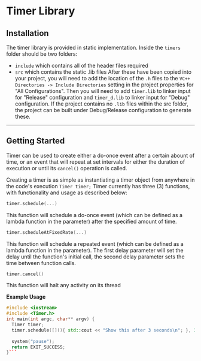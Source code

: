 # Timer Library

## Installation
The timer library is provided in static implementation. Inside the `timers` folder should be two folders:
  - `include` which contains all of the header files required
  - `src` which contains the static .lib files
After these have been copied into your project, you will need to add the location of the `.h` files to the `VC++ Directories -> Include Directories` setting in the project properties for "All Configurations".
Then you will need to add `timer.lib` to linker input for "Release" configuration and `timer_d.lib` to linker input for "Debug" configuration.
If the project contains no `.lib` files within the src folder, the project can be built under Debug/Release configuration to generate these.
***

## Getting Started
Timer can be used to create either a do-once event after a certain abount of time, or an event that will repeat at set intervals for either the duration of execution or until its `cancel()` operation is called.

Creating a timer is as simple as instantiating a timer object from anywhere in the code's execution `Timer timer;`
Timer currently has three (3) functions, with functionality and usage as described below:
  ```cpp
  timer.schedule(...)
  ``` 
  This function will schedule a do-once event (which can be defined as a lambda function in the parameter) 
  after the specified amount of time.
    
  ```cpp
  timer.scheduleAtFixedRate(...)
  ``` 
  This function will schedule a repeated event (which can be defined as a lambda function in the parameter). 
  The first delay parameter will set the delay until the function's initial call, the second delay
  parameter sets the time between function calls.
    
  ```cpp
  timer.cancel()
  ```
  This function will halt any activity on its thread
  
  <b>Example Usage</b>
  ```cpp
  #include <iostream>
  #include <Timer.h>
  int main(int argc, char** argv) {
    Timer timer;
    timer.schedule([](){ std::cout << "Show this after 3 seconds\n"; }, 3000);
    
    system("pause");
    return EXIT_SUCCESS;
  }```
